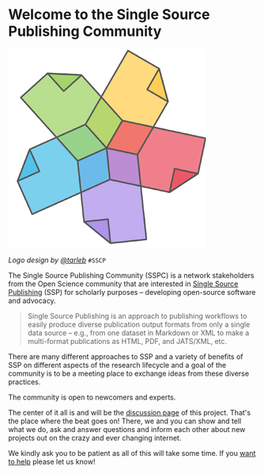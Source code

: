 # Welcome to the Single Source Publishing Community

![](ssp-community-logo.png)

*Logo design by [@tarleb](https://github.com/tarleb/)*
`#SSCP`

The Single Source Publishing Community (SSPC) is a network stakeholders from the Open Science community that are interested in [Single Source Publishing](https://en.wikipedia.org/wiki/Single-source_publishing) (SSP) for scholarly purposes – developing open-source software and advocacy.   

> Single Source Publishing is an approach to publishing workflows to easily produce diverse publication output formats from only a single data source – e.g., from one dataset in Markdown or XML to make a multi-format publications as HTML, PDF, and JATS/XML, etc.

There are many different approaches to SSP and a variety of benefits of SSP on different aspects of the research lifecycle and a goal of the community is to be a meeting place to exchange ideas from these diverse practices.

The community is open to newcomers and experts. 
  
The center of it all is and will be the [discussion page](https://github.com/singlesourcepub/community/discussions) of this project. That's the place where the beat goes on! There, we and you can show and tell what we do, ask and answer questions and inform each other about new projects out on the crazy and ever changing internet.

We kindly ask you to be patient as all of this will take some time. If you [want to help](https://github.com/singlesourcepub/community/discussions/2) please let us know!
